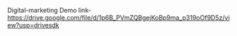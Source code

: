 Digital-marketing
Demo link-https://drive.google.com/file/d/1p6B_PVmZQBgejKoBp9ma_p319oOf9D5z/view?usp=drivesdk

